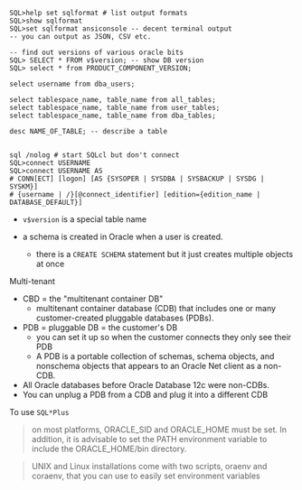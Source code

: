 ```
SQL>help set sqlformat # list output formats
SQL>show sqlformat
SQL>set sqlformat ansiconsole -- decent terminal output
-- you can output as JSON, CSV etc.

-- find out versions of various oracle bits
SQL> SELECT * FROM v$version; -- show DB version
SQL> select * from PRODUCT_COMPONENT_VERSION;

select username from dba_users;

select tablespace_name, table_name from all_tables;
select tablespace_name, table_name from user_tables;
select tablespace_name, table_name from dba_tables;

desc NAME_OF_TABLE; -- describe a table


sql /nolog # start SQLcl but don't connect
SQL>connect USERNAME
SQL>connect USERNAME AS
# CONN[ECT] [logon] [AS {SYSOPER | SYSDBA | SYSBACKUP | SYSDG | SYSKM}]
# {username | /}[@connect_identifier] [edition={edition_name | DATABASE_DEFAULT}]
```

- `v$version` is a special table name

- a schema is created in Oracle when a user is created.
    - there is a `CREATE SCHEMA` statement but it just creates multiple objects
      at once

Multi-tenant

- CBD = the "multitenant container DB"
    - multitenant container database (CDB) that includes one or many
      customer-created pluggable databases (PDBs).
- PDB = pluggable DB = the customer's DB
    - you can set it up so when the customer connects they only see their PDB
    - A PDB is a portable collection of schemas, schema objects, and nonschema
      objects that appears to an Oracle Net client as a non-CDB.
- All Oracle databases before Oracle Database 12c were non-CDBs.
- You can unplug a PDB from a CDB and plug it into a different CDB

To use `SQL*Plus`

> on most platforms, ORACLE_SID and ORACLE_HOME must be set. In addition, it is
> advisable to set the PATH environment variable to include the ORACLE_HOME/bin
> directory.

> UNIX and Linux installations come with two scripts, oraenv and coraenv, that
> you can use to easily set environment variables
